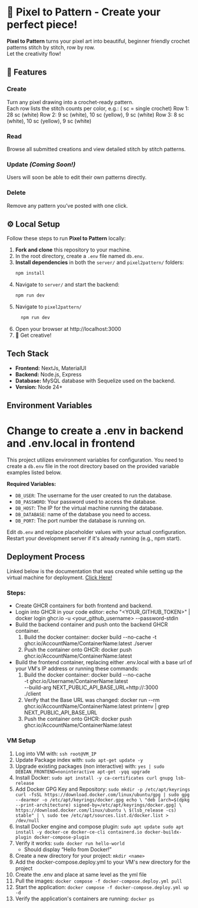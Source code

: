 # 🎨 Pixel to Pattern  - Create your perfect piece!

**Pixel to Pattern** turns your pixel art into beautiful, beginner friendly crochet patterns stitch by stitch, row by row.  
Let the creativity flow!




## 🧶 Features

### Create  
Turn any pixel drawing into a crochet-ready pattern.  
Each row lists the stitch counts per color, e.g.:
        ( sc = single crochet)
        Row 1: 28 sc (white)
        Row 2: 9 sc (white), 10 sc (yellow), 9 sc (white)
        Row 3: 8 sc (white), 10 sc (yellow), 9 sc (white)

### Read  
Browse all submitted creations and view detailed stitch by stitch patterns.

### Update *(Coming Soon!)*  
Users will soon be able to edit their own patterns directly.

### Delete  
Remove any pattern you’ve posted with one click.




## ⚙️ Local Setup

Follow these steps to run **Pixel to Pattern** locally:

1. **Fork and clone** this repository to your machine.  
2. In the root directory, create a `.env` file named `db.env`.  
3. **Install dependencies** in both the `server/` and `pixel2pattern/` folders:
   ```bash
   npm install
   ```
4. Navigate to `server/` and start the backend:
   ```bash
   npm run dev
   ```
5. Navigate to `pixel2pattern/`
   ```bash
     npm run dev
   ```
6. Open your browser at http://localhost:3000
7. 🎨 Get creative!




## Tech Stack
- **Frontend:** NextJs, MaterialUI
- **Backend:** Node.js, Express
- **Database:** MySQL database with Sequelize used on the backend.
- **Version:** Node 24+




## Environment Variables

# Change to create a .env in backend and .env.local in frontend

This project utilizes environment variables for configuration. You need to create a `db.env` file in the root directory based on the provided variable examples listed below.

   **Required Variables:**

   *   `DB_USER`: The username for the user created to run the database.
   *   `DB_PASSWORD`: Your password used to access the database.
   *   `DB_HOST`: The IP for the virtual machine running the database.
   *   `DB_DATABASE`: name of the database you need to access.
   *   `DB_PORT`: The port number the database is running on.

Edit `db.env` and replace placeholder values with your actual configuration.
Restart your development server if it's already running (e.g., npm start).


## Deployment Process
Linked below is the documentation that was created while setting up the virtual machine for deployment.
[Click Here!](https://loving-eye-8b5.notion.site/VM-Deployment-27e101a39e1480328574fee619f042d8)

### Steps:
- Create GHCR containers for both frontend and backend.
- Login into GHCR in your code editor: echo "<YOUR_GITHUB_TOKEN>" | docker login ghcr.io -u <your_github_username> --password-stdin
- Build the backend container and push onto the backend GHCR container.
   1. Build the docker container: docker build --no-cache -t ghcr.io/AccountName/ContainerName:latest ./server
   2. Push the container onto GHCR: docker push ghcr.io/AccountName/ContainerName:latest
- Build the frontend container, replacing either .env.local with a base url of your VM's IP address or running these commands:
   1. Build the docker container: docker build --no-cache \
  -t ghcr.io/Username/ContainerName:latest \
  --build-arg NEXT_PUBLIC_API_BASE_URL=http://<VMIPAddress>:3000 \
  ./client
   2. Verify that the Base URL was changed: docker run --rm ghcr.io/AccountName/ContainerName:latest printenv | grep NEXT_PUBLIC_API_BASE_URL
   3. Push the container onto GHCR: docker push ghcr.io/AccountName/ContainerName:latest

### VM Setup

1. Log into VM with: `ssh root@VM_IP`
2. Update Package index with: `sudo apt-get update -y`
3. Upgrade existing packages (non interactive) with: `yes | sudo DEBIAN_FRONTEND=noninteractive apt-get -yqq upgrade`
4. Install Docker: `sudo apt install -y ca-certificates curl gnupg lsb-release`
5. Add Docker GPG Key and Repository: `sudo mkdir -p /etc/apt/keyrings
curl -fsSL https://download.docker.com/linux/ubuntu/gpg | sudo gpg --dearmor -o /etc/apt/keyrings/docker.gpg
echo \
"deb [arch=$(dpkg --print-architecture) signed-by=/etc/apt/keyrings/docker.gpg] \
https://download.docker.com/linux/ubuntu \
$(lsb_release -cs) stable" | \
sudo tee /etc/apt/sources.list.d/docker.list > /dev/null`
6. Install Docker engine and compose plugin: `sudo apt update
sudo apt install -y docker-ce docker-ce-cli containerd.io docker-buildx-plugin docker-compose-plugin`
7. Verify it works: `sudo docker run hello-world`
   - Should display “Hello from Docker!”
8. Create a new directory for your project: `mkdir <name>`
9. Add the docker-compose.deploy.yml to your VM's new directory for the project
10. Create the .env and place at same level as the yml file
11. Pull the images: `docker compose -f docker-compose.deploy.yml pull`
12. Start the application: `docker compose -f docker-compose.deploy.yml up -d`
13. Verify the application's containers are running: `docker ps`